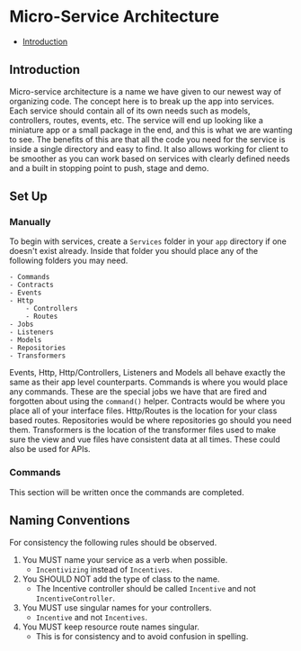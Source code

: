 # Micro-Service Architecture
 
- [Introduction](#introduction)
 
<a name="introduction"></a>
## Introduction
Micro-service architecture is a name we have given to our newest way of organizing code.  The concept here is to break up 
the app into services.  Each service should contain all of its own needs such as models, controllers, routes, events, 
etc.  The service will end up looking like a miniature app or a small package in the end, and this is what we are wanting 
to see.  The benefits of this are that all the code you need for the service is inside a single directory and easy to 
find.  It also allows working for client to be smoother as you can work based on services with clearly defined needs and 
a built in stopping point to push, stage and demo.

<a name="set-up"></a>
## Set Up
### Manually
To begin with services, create a `Services` folder in your `app` directory if one doesn't exist already.  Inside that folder 
you should place any of the following folders you may need.

```
- Commands
- Contracts
- Events
- Http
    - Controllers
    - Routes
- Jobs
- Listeners
- Models
- Repositories
- Transformers
```

Events, Http, Http/Controllers, Listeners and Models all behave exactly the same as their app level counterparts.  Commands 
is where you would place any commands.  These are the special jobs we have that are fired and forgotten about using 
the `command()` helper.  Contracts would be where you place all of your interface files.  Http/Routes is the location for 
your class based routes.  Repositories would be where repositories go should you need them.  Transformers is the location 
of the transformer files used to make sure the view and vue files have consistent data at all times.  These could also be 
used for APIs.

### Commands
This section will be written once the commands are completed.

## Naming Conventions
For consistency the following rules should be observed.

1. You MUST name your service as a verb when possible.
    - `Incentivizing` instead of `Incentives`.
1. You SHOULD NOT add the type of class to the name.
    - The Incentive controller should be called `Incentive` and not `IncentiveController`.
1. You MUST use singular names for your controllers.
    - `Incentive` and not `Incentives`.
1. You MUST keep resource route names singular.
    - This is for consistency and to avoid confusion in spelling.
